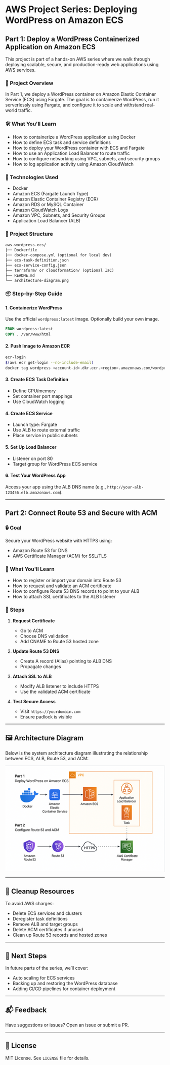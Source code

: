 # AWS Project Series: Deploying WordPress on Amazon ECS

## Part 1: Deploy a WordPress Containerized Application on Amazon ECS

This project is part of a hands-on AWS series where we walk through deploying scalable, secure, and production-ready web applications using AWS services.

### 🚀 Project Overview
In Part 1, we deploy a WordPress container on Amazon Elastic Container Service (ECS) using Fargate. The goal is to containerize WordPress, run it serverlessly using Fargate, and configure it to scale and withstand real-world traffic.

### 🛠️ What You'll Learn
- How to containerize a WordPress application using Docker
- How to define ECS task and service definitions
- How to deploy your WordPress container with ECS and Fargate
- How to use an Application Load Balancer to route traffic
- How to configure networking using VPC, subnets, and security groups
- How to log application activity using Amazon CloudWatch

### 🧰 Technologies Used
- Docker
- Amazon ECS (Fargate Launch Type)
- Amazon Elastic Container Registry (ECR)
- Amazon RDS or MySQL Container
- Amazon CloudWatch Logs
- Amazon VPC, Subnets, and Security Groups
- Application Load Balancer (ALB)

### 📁 Project Structure
```
aws-wordpress-ecs/
├── Dockerfile
├── docker-compose.yml (optional for local dev)
├── ecs-task-definition.json
├── ecs-service-config.json
├── terraform/ or cloudformation/ (optional IaC)
├── README.md
└── architecture-diagram.png
```

### 📦 Step-by-Step Guide

#### 1. Containerize WordPress
Use the official `wordpress:latest` image. Optionally build your own image.
```dockerfile
FROM wordpress:latest
COPY . /var/www/html
```

#### 2. Push Image to Amazon ECR
```sh
ecr-login
$(aws ecr get-login --no-include-email)
docker tag wordpress <account-id>.dkr.ecr.<region>.amazonaws.com/wordpress
```

#### 3. Create ECS Task Definition
- Define CPU/memory
- Set container port mappings
- Use CloudWatch logging

#### 4. Create ECS Service
- Launch type: Fargate
- Use ALB to route external traffic
- Place service in public subnets

#### 5. Set Up Load Balancer
- Listener on port 80
- Target group for WordPress ECS service

#### 6. Test Your WordPress App
Access your app using the ALB DNS name (e.g., `http://your-alb-123456.elb.amazonaws.com`).

---

## Part 2: Connect Route 53 and Secure with ACM

### 🔒 Goal
Secure your WordPress website with HTTPS using:
- Amazon Route 53 for DNS
- AWS Certificate Manager (ACM) for SSL/TLS

### 🧭 What You'll Learn
- How to register or import your domain into Route 53
- How to request and validate an ACM certificate
- How to configure Route 53 DNS records to point to your ALB
- How to attach SSL certificates to the ALB listener

### 📝 Steps
1. **Request Certificate**
   - Go to ACM
   - Choose DNS validation
   - Add CNAME to Route 53 hosted zone

2. **Update Route 53 DNS**
   - Create A record (Alias) pointing to ALB DNS
   - Propagate changes

3. **Attach SSL to ALB**
   - Modify ALB listener to include HTTPS
   - Use the validated ACM certificate

4. **Test Secure Access**
   - Visit `https://yourdomain.com`
   - Ensure padlock is visible

---

## 🖼️ Architecture Diagram
Below is the system architecture diagram illustrating the relationship between ECS, ALB, Route 53, and ACM:

![Architecture Diagram](./architecture-diagram.png)

---

## 🧹 Cleanup Resources
To avoid AWS charges:
- Delete ECS services and clusters
- Deregister task definitions
- Remove ALB and target groups
- Delete ACM certificates if unused
- Clean up Route 53 records and hosted zones

---

## 📌 Next Steps
In future parts of the series, we’ll cover:
- Auto scaling for ECS services
- Backing up and restoring the WordPress database
- Adding CI/CD pipelines for container deployment

---

## 📬 Feedback
Have suggestions or issues? Open an issue or submit a PR.

---

## 📜 License
MIT License. See `LICENSE` file for details.
